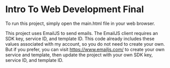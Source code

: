 # Intro To Web Development Final

To run this project, simply open the main.html file in your web browser.

This project uses EmailJS to send emails. The EmailJS client requires an SDK key, service ID, and template ID. This code already includes these values associated with my account, so you do not need to create your own. But if you prefer, you can visit https://www.emailjs.com/ to create your own service and template, then update the project with your own SDK key, service ID, and template ID.
